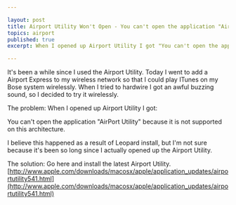 ```yaml
---

layout: post
title: Airport Utility Won't Open - You can't open the application "AirPort Utility" because it is not supported on this architecture.
topics: airport 
published: true
excerpt: When I opened up Airport Utility I got "You can't open the application AirPort Utility because it is not supported on this architecture."

---
```


It's been a while since I used the Airport Utility. Today I went to add a Airport Express to my wireless network 
so that I could play ITunes on my Bose system wirelessly. When I tried to hardwire I got an awful buzzing sound,
so I decided to try it wirelessly. 

The problem:
When I opened up Airport Utility I got:

You can't open the application "AirPort Utility" because it is not supported on this architecture.

I believe this happened as a result of Leopard install, but I'm not sure because it's been so long since
I actually opened up the Airport Utility.

The solution:
Go here and install the latest Airport Utility.
[http://www.apple.com/downloads/macosx/apple/application_updates/airportutility541.html](http://www.apple.com/downloads/macosx/apple/application_updates/airportutility541.html)


